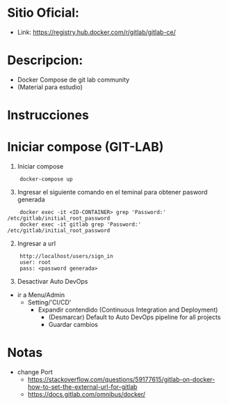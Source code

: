 # Sitio Oficial:
* Link: https://registry.hub.docker.com/r/gitlab/gitlab-ce/

# Descripcion:
* Docker Compose de git lab community
* (Material para estudio)

# Instrucciones
# Iniciar compose (GIT-LAB)
1. Iniciar compose
```
    docker-compose up
```
3. Ingresar el siguiente comando en el teminal para obtener pasword generada
```
    docker exec -it <ID-CONTAINER> grep 'Password:' /etc/gitlab/initial_root_password
    docker exec -it gitlab grep 'Password:' /etc/gitlab/initial_root_password
```
2. Ingresar a url
```
    http://localhost/users/sign_in
    user: root
    pass: <password generada>
```

3. Desactivar Auto DevOps
* ir a Menu/Admin
    * Setting/'CI/CD'
        * Expandir contendido (Continuous Integration and Deployment)
            * (Desmarcar) Default to Auto DevOps pipeline for all projects
            * Guardar cambios

# Notas

* change Port
    * https://stackoverflow.com/questions/59177615/gitlab-on-docker-how-to-set-the-external-url-for-gitlab
    * https://docs.gitlab.com/omnibus/docker/
